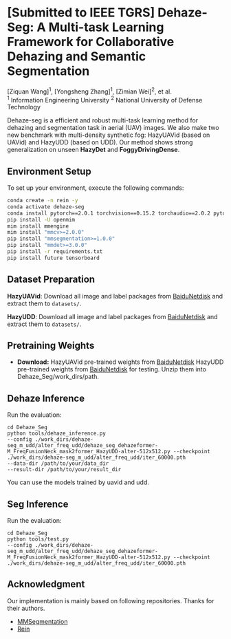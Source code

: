 # [Submitted to IEEE TGRS] Dehaze-Seg: A Multi-task Learning Framework for Collaborative Dehazing and Semantic Segmentation
[Ziquan Wang]<sup>1</sup>, [Yongsheng Zhang]<sup>1</sup>, [Zimian Wei]<sup>2</sup>, et al. <br />
<sup>1</sup> Information Engineering University  <sup>2</sup> National University of Defense Technology 

Dehaze-seg is a efficient and robust multi-task learning method for dehazing and segmentation task in aerial (UAV) images. We also make two new benchmark with multi-density synthetic fog: HazyUAVid (based on UAVid) and HazyUDD (based on UDD). Our method shows strong generalization on unseen  **HazyDet** and **FoggyDrivingDense**.  
  
## Environment Setup
To set up your environment, execute the following commands:
```bash
conda create -n rein -y
conda activate dehaze-seg
conda install pytorch==2.0.1 torchvision==0.15.2 torchaudio==2.0.2 pytorch-cuda=11.7 -c pytorch -c nvidia -y
pip install -U openmim
mim install mmengine
mim install "mmcv>=2.0.0"
pip install "mmsegmentation>=1.0.0"
pip install "mmdet>=3.0.0"
pip install -r requirements.txt
pip install future tensorboard
```

## Dataset Preparation
**HazyUAVid**: Download all image and label packages from [BaiduNetdisk](https://pan.baidu.com/s/1HlSK8IMgqp1GIgFtUW8YAA?pwd=RSDL)
and extract them to `datasets/`.

**HazyUDD**: Download all image and label packages from [BaiduNetdisk](https://pan.baidu.com/s/1STgSNs8kM0tU3UxcgXVlPw?pwd=RSDL)
and extract them to `datasets/`.


## Pretraining Weights
* **Download:**
HazyUAVid pre-trained weights from [BaiduNetdisk](https://pan.baidu.com/s/1HI17o4Pw4wQ5iybX4Oigdw?pwd=RSDL)
HazyUDD pre-trained weights from [BaiduNetdisk](https://pan.baidu.com/s/1tzA6nB2c5OtpyUvpAfLUHg?pwd=RSDL) for testing. Unzip them into Dehaze_Seg/work_dirs/path.

## Dehaze Inference
  Run the evaluation:
  ```
  cd Dehaze_Seg
  python tools/dehaze_inference.py 
  --config ./work_dirs/dehaze-seg_m_udd/alter_freq_udd/dehaze_seg_dehazeformer-M_FreqFusionNeck_mask2former_HazyUDD-alter-512x512.py --checkpoint ./work_dirs/dehaze-seg_m_udd/alter_freq_udd/iter_60000.pth
  --data-dir /path/to/your/data_dir
  --result-dir /path/to/your/result_dir
  ```

You can use the models trained by uavid and udd.

## Seg Inference
  Run the evaluation:
  ```
  cd Dehaze_Seg
  python tools/test.py 
  --config ./work_dirs/dehaze-seg_m_udd/alter_freq_udd/dehaze_seg_dehazeformer-M_FreqFusionNeck_mask2former_HazyUDD-alter-512x512.py --checkpoint ./work_dirs/dehaze-seg_m_udd/alter_freq_udd/iter_60000.pth
  ```

## Acknowledgment
Our implementation is mainly based on following repositories. Thanks for their authors.
* [MMSegmentation](https://github.com/open-mmlab/mmsegmentation)
* [Rein](https://github.com/w1oves/Rein)
